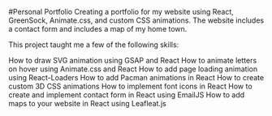 #Personal Portfolio
Creating a portfolio for my website using React, GreenSock, Animate.css, and custom CSS animations. The website includes a contact form and includes a map of my home town.

This project taught me a few of the following skills:

How to draw SVG animation using GSAP and React
How to animate letters on hover using Animate.css and React
How to add page loading animation using React-Loaders
How to add Pacman animations in React
How to create custom 3D CSS animations
How to implement font icons in React
How to create and implement contact form in React using EmailJS
How to add maps to your website in React using Leafleat.js
